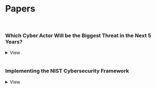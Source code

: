 # Papers

<br>

### Which Cyber Actor Will be the Biggest Threat in the Next 5 Years?
<details>
  <summary>View</summary>

<div markdown="1">
<embed src="https://jmrweb.github.io/assets/documents/Biggest_Cyber_Threat_Actor.pdf" type="application/pdf" />
</div>

</details>

<br>

### Implementing the NIST Cybersecurity Framework
<details>
  <summary>View</summary>

<div markdown="1">
<embed src="https://jmrweb.github.io/assets/documents/Implementing_the_NIST_Framework.pdf" width=100% height=1350px type="application/pdf" />
</div>

</details>
